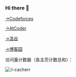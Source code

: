 ### Hi there 👋

[->Codeforces](https://codeforces.com/profile/DJLiii)

[->AtCoder](https://atcoder.jp/users/l_cacherr)

[->洛谷](https://www.luogu.com.cn/user/132696)

[->博客园](https://www.cnblogs.com/l-cacherr/)

访问量计数器（各主页计数总和）：

![:l-cacherr](https://count.getloli.com/get/@:l-cacherr?theme=rule34)

<!--
**l-cacherr/l-cacherr** is a ✨ _special_ ✨ repository because its `README.md` (this file) appears on your GitHub profile.

Here are some ideas to get you started:

- 🔭 I’m currently working on ...
- 🌱 I’m currently learning ...
- 👯 I’m looking to collaborate on ...
- 🤔 I’m looking for help with ...
- 💬 Ask me about ...
- 📫 How to reach me: ...
- 😄 Pronouns: ...
- ⚡ Fun fact: ...
-->
